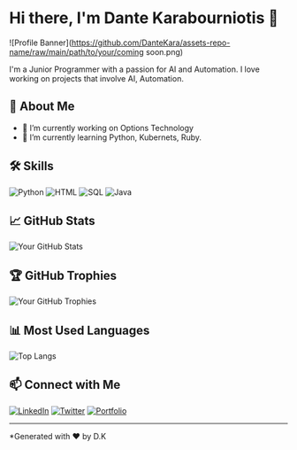 # Hi there, I'm Dante Karabourniotis 👋

![Profile Banner](https://github.com/DanteKara/assets-repo-name/raw/main/path/to/your/coming soon.png)

I'm a Junior Programmer with a passion for AI and Automation. I love working on projects that involve AI, Automation.

## 🚀 About Me

- 🔭 I’m currently working on Options Technology
- 🌱 I’m currently learning Python, Kubernets, Ruby.

## 🛠️ Skills

![Python](https://img.shields.io/badge/-Python-000?&logo=Python)
![HTML](https://img.shields.io/badge/-HTML-000?&logo=HTML5)
![SQL](https://img.shields.io/badge/-SQL-000?&logo=MySQL)
![Java](https://img.shields.io/badge/-Java-000?&logo=Java&logoColor=007396)

## 📈 GitHub Stats

![Your GitHub Stats](https://github-readme-stats.vercel.app/api?username=your-github-username&show_icons=true&theme=radical)

## 🏆 GitHub Trophies

![Your GitHub Trophies](https://github-profile-trophy.vercel.app/?username=your-github-username&theme=radical)

## 📊 Most Used Languages

![Top Langs](https://github-readme-stats.vercel.app/api/top-langs/?username=your-github-username&layout=compact&theme=radical)

## 📫 Connect with Me
[![LinkedIn](https://img.shields.io/badge/-LinkedIn-000?&logo=LinkedIn&logoColor=0A66C2)](https://www.linkedin.com/in/dante-karabourniotis-841687116/)
[![Twitter](https://img.shields.io/badge/-Twitter-000?&logo=Twitter&logoColor=1DA1F2)](https://x.com/dantekara?s=21&t=YrG-w81en6FspoVXBBD82w)
[![Portfolio](https://img.shields.io/badge/-Portfolio-000?&logo=Internet-Explorer)](https://your-portfolio-link.com)

---

*Generated with ❤️ by D.K

